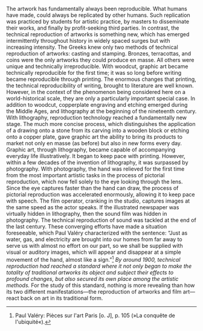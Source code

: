 The artwork has fundamentally always been reproducible. What humans have made, could always be replicated by other humans. Such replication was practiced by students for artistic practice, by masters to disseminate their works, and finally by profit-seeking third parties. In contrast, the technical reproduction of artworks is something new, which has emerged intermittently throughout history in widely spaced surges but with increasing intensity. The Greeks knew only two methods of technical reproduction of artworks: casting and stamping. Bronzes, terracottas, and coins were the only artworks they could produce en masse. All others were unique and technically irreproducible. With woodcut, graphic art became technically reproducible for the first time; it was so long before writing became reproducible through printing. The enormous changes that printing, the technical reproducibility of writing, brought to literature are well known. However, in the context of the phenomenon being considered here on a world-historical scale, they are only a particularly important special case. In addition to woodcut, copperplate engraving and etching emerged during the Middle Ages, and lithography at the beginning of the nineteenth century.
With lithography, reproduction technology reached a fundamentally new stage. The much more concise process, which distinguishes the application of a drawing onto a stone from its carving into a wooden block or etching onto a copper plate, gave graphic art the ability to bring its products to market not only en masse (as before) but also in new forms every day. Graphic art, through lithography, became capable of accompanying everyday life illustratively. It began to keep pace with printing. However, within a few decades of the invention of lithography, it was surpassed by photography. With photography, the hand was relieved for the first time from the most important artistic tasks in the process of pictorial reproduction, which now fell solely to the eye looking through the lens. Since the eye captures faster than the hand can draw, the process of pictorial reproduction was accelerated enormously, allowing it to keep pace with speech. The film operator, cranking in the studio, captures images at the same speed as the actor speaks. If the illustrated newspaper was virtually hidden in lithography, then the sound film was hidden in photography. The technical reproduction of sound was tackled at the end of the last century. These converging efforts have made a situation foreseeable, which Paul Valéry characterized with the sentence: “Just as water, gas, and electricity are brought into our homes from far away to serve us with almost no effort on our part, so we shall be supplied with visual or auditory images, which will appear and disappear at a simple movement of the hand, almost like a sign.”[^1]
*By around 1900, technical reproduction had reached a standard where it not only began to make the totality of traditional artworks its object and subject their effects to profound changes, but also secured its own place among the artistic methods.* For the study of this standard, nothing is more revealing than how its two different manifestations—the reproduction of artworks and film art—react back on art in its traditional form.

[^1]: Paul Valéry: Pièces sur l'art Paris [o. J], p. 105 (»La conquête de l'ubiquité«).